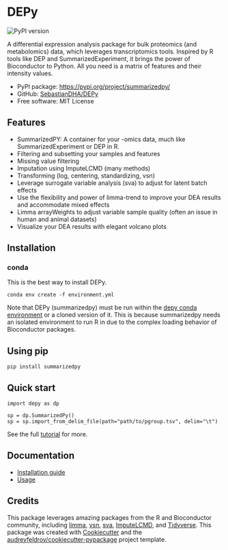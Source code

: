 # DEPy

![PyPI version](https://img.shields.io/pypi/v/DEPy.svg)

A differential expression analysis package for bulk proteomics (and metabolomics) data, which leverages transcriptomics tools.
Inspired by R tools like DEP and SummarizedExperiment, it brings the power of Bioconductor to Python.
All you need is a matrix of features and their intensity values.

* PyPI package: https://pypi.org/project/summarizedpy/
* GitHub: [SebastianDHA/DEPy](https://github.com/SebastianDHA/DEPy)
* Free software: MIT License

## Features

* SummarizedPY: A container for your -omics data, much like SummarizedExperiment or DEP in R.
* Filtering and subsetting your samples and features
* Missing value filtering
* Imputation using ImputeLCMD (many methods)
* Transforming (log, centering, standardizing, vsn)
* Leverage surrogate variable analysis (sva) to adjust for latent batch effects
* Use the flexibility and power of limma-trend to improve your DEA results and accommodate mixed effects
* Limma arrayWeights to adjust variable sample quality (often an issue in human and animal datasets)
* Visualize your DEA results with elegant volcano plots

## Installation
### conda
This is the best way to install DEPy.
```Sh
conda env create -f environment.yml
```
Note that DEPy (summarizedpy) must be run within the [depy conda environment](environment.yml) or a cloned version of it.
This is because summarizedpy needs an isolated environment to run R in due to the complex loading behavior of Bioconductor packages.

## Using pip
```Sh
pip install summarizedpy
```

## Quick start
```Py
import depy as dp

sp = dp.SummarizedPy()
sp = sp.import_from_delim_file(path="path/to/pgroup.tsv", delim="\t")
```
See the full [tutorial](docs/usage.md) for more.

## Documentation
- [Installation guide](docs/installation.md)
- [Usage](docs/usage.md)

## Credits
This package leverages amazing packages from the R and Bioconductor community, including [limma](https://bioconductor.org/packages/3.20/bioc/html/limma.html), [vsn](https://bioconductor.org/packages/release/bioc/html/vsn.html), [sva](https://bioconductor.org/packages/release/bioc/html/sva.html), [ImputeLCMD](https://cran.r-project.org/package=imputeLCMD), and [Tidyverse](https://www.tidyverse.org/).
This package was created with [Cookiecutter](https://github.com/audreyfeldroy/cookiecutter) and the [audreyfeldroy/cookiecutter-pypackage](https://github.com/audreyfeldroy/cookiecutter-pypackage) project template.
